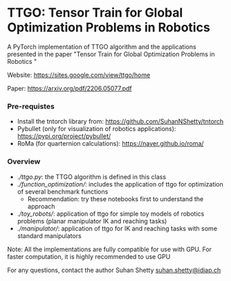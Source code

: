 # TTGO: Tensor Train for Global Optimization Problems in Robotics

A PyTorch implementation of TTGO algorithm and the applications presented in the paper "Tensor Train for Global Optimization Problems in Robotics "

Website: https://sites.google.com/view/ttgo/home

Paper: https://arxiv.org/pdf/2206.05077.pdf

### Pre-requistes
- Install the tntorch library from: https://github.com/SuhanNShetty/tntorch
- Pybullet (only for visualization of robotics applications): https://pypi.org/project/pybullet/
- RoMa (for quarternion calculations): https://naver.github.io/roma/

### Overview
- *./ttgo.py*: the TTGO algorithm is defined in this class
- *./function_optimization/*: includes the application of ttgo for optimization of several benchmark functions
  - Recommendation: try these notebooks first to understand the approach
- *./toy_robots/*: application of ttgo for simple toy models of robotics problems (planar manipulator IK and reaching tasks)
- *./manipulator/*: application of ttgo for IK and reaching tasks with some standard manipulators

Note: All the implementations are fully compatible for use with GPU. For faster computation, it is highly recommended to use GPU

For any questions, contact the author Suhan Shetty <suhan.shetty@idiap.ch>
